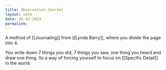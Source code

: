 ```yaml
---
title: Observation Journal
layout: note
date: 20-02-2024
permalink:
---
```


A method of [[Journaling]] from [[Lynda Barry]], where you divide the page into 4.

You write down 7 things you did, 7 things you saw,  one thing you heard and draw one thing. Its a way of forcing yourself to focus on [[Specific Detail]] in the world.